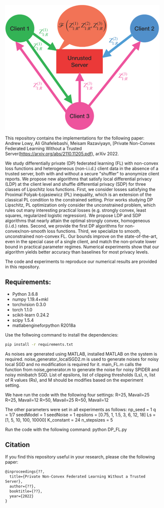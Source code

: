 ![Non-Convex Local Differential Privacy Diagram|50%](figures/NC_LDP_diagram_v2.png "Non-Convex Local Differential Privacy Diagram")

This repository contains the implementations for the following paper:\
Andrew Lowy, Ali Ghafelebashi, Meisam Razaviyayn, [Private Non-Convex Federated Learning Without a Trusted Server(https://arxiv.org/abs/2110.11205.pdf), arXiv 2022.

We study differentially private (DP) federated learning (FL) with non-convex loss functions and heterogeneous (non-i.i.d.) client data in the absence of a trusted server, both with and without a secure "shuffler" to anonymize client reports. We propose new algorithms that satisfy local differential privacy (LDP) at the client level and shuffle differential privacy (SDP) for three classes of Lipschitz loss functions. First, we consider losses satisfying the Proximal Polyak-Łojasiewicz (PL) inequality, which is an extension of the classical PL condition to the constrained setting. Prior works studying DP Lipschitz, PL optimization only consider the unconstrained problem, which rules out many interesting practical losses (e.g. strongly convex, least squares, regularized logistic regression). We propose LDP and SDP algorithms that nearly attain the optimal strongly convex, homogeneous (i.i.d.) rates. Second, we provide the first DP algorithms for non-convex/non-smooth loss functions. Third, we specialize to smooth, unconstrained non-convex FL. Our bounds improve on the state-of-the-art, even in the special case of a single client, and match the non-private lower bound in practical parameter regimes. Numerical experiments show that our algorithm yields better accuracy than baselines for most privacy levels.

The code and experiments to reproduce our numerical results are provided in this repository.

## Requirements:
- Python 3.6.8
- numpy 1.19.4+mkl
- torchvision 0.3.0
- torch 1.1.0
- scikit-learn 0.24.2
- scipy 1.5.4
- matlabengineforpython R2018a

Use the follwoing command to install the dependencies:
```bash
pip install -r requirements.txt
```

As noises are generated using MATLAB, installed MATLAB on the system is required. noise_generator_localSGD2.m is used to generate noises for noisy local SGD and no modification is required for it. main_FL.m calls the function from noise_generator.m to generate the noise for noisy SPIDER and noisy minibatch SGD. List of epsilons, list of clipping thresholds (Ls), n, list of R values (Rs), and M should be modifies based on the experiment setting.

We have run the code with the following four settings:
R=25, Mavail=25
R=25, Mavail=12
R=50, Mavail=25
R=50, Mavail=12

The other parameters were set in all experiments as follows:
np_seed = 1
q = 1/7
seedModel = 1
seedNoise = 1
epsilons = [0.75, 1, 1.5, 3, 6, 12, 18]
Ls = [1, 5, 10, 100, 10000]
K_constant = 24
n_stepsizes = 5

Run the code with the following command:
python DP_FL.py

## Citation
If you find this repository useful in your research, please cite the following paper:
```
@inproceedings{??,
  title={Private Non-Convex Federated Learning Without a Trusted Server},
  author={??},
  booktitle={??},
  year={2022}
}
```
